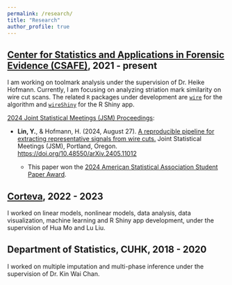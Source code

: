 ```yaml
---
permalink: /research/
title: "Research"
author_profile: true
---
```




## [Center for Statistics and Applications in Forensic Evidence (CSAFE)](https://forensicstats.org/), 2021 - present
I am working on toolmark analysis under the supervision of Dr. Heike Hofmann.
Currently,
I am focusing on analyzing striation mark similarity on wire cut scans.
The related `R` packages under development are [`wire`](https://yuhangtom.github.io/wire/) for the algorithm and [`wireShiny`](https://yuhangtom.github.io/wireShiny/) for the R Shiny app.


[2024 Joint Statistical Meetings (JSM) Proceedings](https://zenodo.org/communities/2024jsmproceedings/): 

  - __Lin, Y.__, & Hofmann, H. (2024, August 27). [A reproducible pipeline for extracting representative signals from wire cuts.](https://zenodo.org/records/13381637) Joint Statistical Meetings (JSM), Portland, Oregon. https://doi.org/10.48550/arXiv.2405.11012

    - This paper won the [2024 American Statistical Association Student Paper Award](https://community.amstat.org/jointscsg-section/awards/student-paper-competition).

## [Corteva](https://www.corteva.us/), 2022 - 2023
I worked on linear models, nonlinear models, data analysis, data visualization, machine learning and R Shiny app development, under the supervision of Hua Mo and Lu Liu.

## Department of Statistics, CUHK, 2018 - 2020
I worked on multiple imputation and multi-phase inference under the supervision of Dr. Kin Wai Chan.
